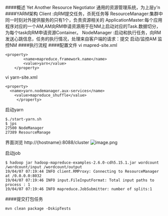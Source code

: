 ####概述
Yet Another Resource Negotiator 通用的资源管理系统，为上层y'n
####YARM架构
Client :向RM提交任务，杀死任务等
ResourceManager:集群中同一时刻对外提供服务的只有1个，负责资源相关的
ApplicationMaster:每个应用程序对应的一个AM,AM向RM申请资源用于在NM上启动对应的Task.数据切分，为每个task向RM申请资源Container。
NodeManager :启动和执行任务，向RM发送心跳信息，任务的执行情况，处理来自客户端的请求：提交
启动/监控AM 监控NM
####执行流程
####配置文件
vi mapred-site.xml
```
<property>
        <name>mapreduce.framework.name</name>
        <value>yarn</value>
    </property>
```
vi yarn-site.xml
```
<property>
  <name>yarn.nodemanager.aux-services</name>
    <value>mapreduce_shuffle</value>
     </property>
```
启动yarn
```
$./start-yarn.sh
$ jps
27500 NodeManager
27389 ResourceManage
```
界面浏览
http://{hostname}:8088/cluster
![image.png](https://upload-images.jianshu.io/upload_images/143845-8d244b29319a1bc3.png?imageMogr2/auto-orient/strip%7CimageView2/2/w/1240)

启动job
```
$ hadoop jar hadoop-mapreduce-examples-2.6.0-cdh5.15.1.jar wordcount /wordcount/input /wordcount/output
19/04/07 07:19:44 INFO client.RMProxy: Connecting to ResourceManager at /0.0.0.0:8032
19/04/07 07:19:46 INFO input.FileInputFormat: Total input paths to process : 1
19/04/07 07:19:46 INFO mapreduce.JobSubmitter: number of splits:1
```
####提交打包任务
```
mvn clean package -DskipTests
```
